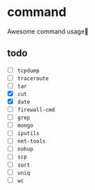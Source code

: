 # command
Awesome command usage:bow:

## todo
- [ ] `tcpdump`
- [ ] `traceroute`
- [ ] `tar`
- [x] `cut`
- [x] `date`
- [ ] `firewall-cmd`
- [ ] `grep`
- [ ] `mongo`
- [ ] `iputils`
- [ ] `net-tools`
- [ ] `nohup`
- [ ] `scp`
- [ ] `sort`
- [ ] `uniq`
- [ ] `wc`

<!--stackedit_data:
eyJoaXN0b3J5IjpbLTEzMDY0ODMzMzddfQ==
-->